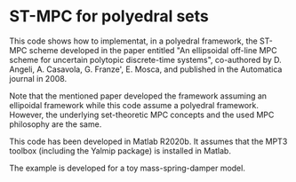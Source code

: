 # ST-MPC for polyedral sets

This code shows how to implementat, in a polyedral framework, the ST-MPC scheme developed in the paper entitled "An ellipsoidal off-line MPC scheme for uncertain polytopic discrete-time systems", co-authored by D. Angeli, A. Casavola, G. Franze', E. Mosca, and published in the Automatica journal in 2008.

Note that the mentioned paper developed the framework assuming an ellipoidal framework while this code assume a polyedral framework. However, the underlying set-theoretic MPC concepts and the used MPC philosophy are the same. 

This code has been developed in Matlab R2020b. It assumes that the MPT3 toolbox (including the Yalmip package) is installed in Matlab.

The example is developed for a toy mass-spring-damper model.
